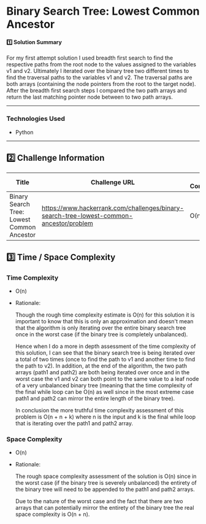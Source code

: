 # Binary Search Tree: Lowest Common Ancestor

#### 1️⃣ Solution Summary

For my first attempt solution I used breadth first search to find the respective paths from the root node to the values assigned to the variables v1 and v2. Ultimately I iterated over the binary tree two different times to find the traversal paths to the variables v1 and v2. The traversal paths are both arrays (containing the node pointers from the root to the target node). After the breadth first search steps I compared the two path arrays and return the last matching pointer node between to two path arrays.

---

### Technologies Used

- Python

---

## 2️⃣ Challenge Information

| Title                                      | Challenge URL                                                                           | Time Complexity | Space Complexity | Difficulty |
| ------------------------------------------ | --------------------------------------------------------------------------------------- | --------------- | ---------------- | ---------- |
| Binary Search Tree: Lowest Common Ancestor | https://www.hackerrank.com/challenges/binary-search-tree-lowest-common-ancestor/problem | O(n)            | O(n)             | Easy       |

## 3️⃣ Time / Space Complexity

### Time Complexity

- O(n)

- Rationale:

  Though the rough time complexity estimate is O(n) for this solution it is important to know that this is only an approximation and doesn't mean that the algorithm is only iterating over the entire binary search tree once in the worst case (if the binary tree is completely unbalanced).

  Hence when I do a more in depth assessment of the time complexity of this solution, I can see that the binary search tree is being iterated over a total of two times (once to find the path to v1 and another time to find the path to v2). In addition, at the end of the algorithm, the two path arrays (path1 and path2) are both being iterated over once and in the worst case the v1 and v2 can both point to the same value to a leaf node of a very unbalanced binary tree (meaning that the time complexity of the final while loop can be O(n) as well since in the most extreme case path1 and path2 can mirror the entire length of the binary tree).

  In conclusion the more truthful time complexity assessment of this problem is O(n + n + k) where n is the input and k is the final while loop that is iterating over the path1 and path2 array.

### Space Complexity

- O(n)

- Rationale:

  The rough space complexity assessment of the solution is O(n) since in the worst case (if the binary tree is severely unbalanced) the entirety of the binary tree will need to be appended to the path1 and path2 arrays.

  Due to the nature of the worst case and the fact that there are two arrays that can potentially mirror the entirety of the binary tree the real space complexity is O(n + n).
